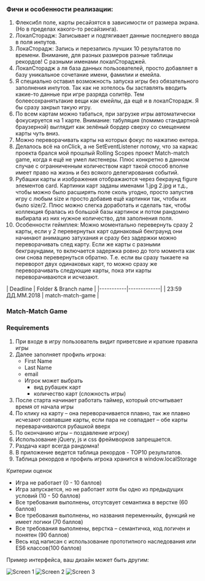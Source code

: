 ### Фичи и особенности реализации:
1. Флексибл поле, карты ресайзятся в зависимости от размера экрана. (Но в пределах какого-то ресайзинга).
2. ЛокалСторадж: Записывает и подтягивает данные последнего ввода в поля инпутов.
3. ЛокаСторадж: Запись и перезапись лучших 10 результатов по времени. Внимание, для разных размеров разные таблицы рекордов! С разными именами локалСтораджей.
4. ЛокалСторадж а ля база данных пользователей, просто добавляет в базу уникальное сочетание имени, фамилии и емейла.
5. Я специально оставил возможность запуска игры без обязательного заполнения инпутов. Так как не хотелось бы заставлять вводить какие-то данные при игре разряда солитёр. Тем болеесохранятьтакие вещи как емейлы, да ещё и в локалСторадж. Я бы сразу закрыл такую игру.
6. По всем картам можно табаться, при загрузке игры автоматически фокусируется на 1 карте. Внимание: табуляция (помимо стандартной браузерной) выглядит как зелёный бордер сверху со смещением карты чуть вниз.
7. Можно переворачивать карты на которых фокус по нажатию ентера.
8. Делалось всё на onClick, а не SetEventListener потому, что за каркас проекта брался мой прошлый Rolling Scopes проект Match-match game, когда я ещё не умел листенеры. Плюс конкретно в данном случае с огранниченным количеством карт такой способ вполне имеет право на жизнь и без всякого делегирования событий.
9. Рубашки карты и изображения отображаются через бекраунд figure элементов card. Картинки карт заданы именами 1.jpg 2.jpg и т.д., чтобы можно было расширять поле сколь угодно, просто запустив игру с любым size и просто добавив ещё картинки так, чтобы их было size/2. Плюс можно слегка доработать и сделать так, чтобы коллекция бралась из большой базы картинок и потом рандомно выбирала из них нужное количество, для заполнения поля.
10. Особенности геймплея: Можно моментально перевернуть сразу 2 карты, если у 2 перевернутых карт одинаковый бекграунд они начинают анимацию затухания и сразу без задержки можно переворачивать след карту. Если же карты с разными бекграундами, то включается задержка ровно до того момента как они снова перевернуться обратно. Т.е. если вы сразу тыкаете на переворот двух одинаковых карт, то можно сразу же переворачивать следующие карты, пока эти карты переворачиваются и исчезают.


﻿| Deadline  | Folder & Branch name |
|-----------|-------------|
| 23:59 ДД.ММ.2018 | match-match-game |

### Match-Match Game 

### Requirements

1. При входе в игру пользователь видит приветсвие и краткие правила игры
2. Далее заполняет профиль игрока:
    - First Name
    - Last Name
    - email
    - Игрок может выбрать
       - вид рубашек карт
       - количество карт (сложность игры)
3.  После старта начинает работать таймер, который отсчитывает время от начала игры
4.  По клику на карту – она переворачивается плавно, так же плавно исчезают совпавшие карты, если пара не совпадает – обе карты переварачиваются рубашкой вверх
5.  По окончанию игры – поздавление игроку)
6.  Использование jQuery, js и css фреймворков запрещается.
7.  Раздача карт всегда рандомна!
8.  В приложение ведется таблица рекордов - ТОP10 результатов.
9.  Таблица рекордов и профиль игрока хранится в window.localStorage
 
 
Критерии оценок
  * Игра не работает (0 - 10 баллов)
  * Игра запускается, но не работает хотя бы одно из предыдущих условий (10 - 50 баллов)
  * Все требования выполнены, отсутсвует семантика в верстке (60 баллов)
  * Все требования выполнены, но названия переменныйх, функций не имеет логики (70 баллов)
  * Все требования выполнены, верстка – семантичка, код логичен и понятен (90 баллов)
  * Весь код написан с использование прототипного наследования или ES6 классов(100 баллов)

Пример интерфейса, ваш дизайн может быть другим:

![Screen 1](http://rolling-scopes-school.github.io/tasks/images/match-match-game/image001.jpg)
![Screen 2](http://rolling-scopes-school.github.io/tasks/images/match-match-game/image002.jpg)
![Screen 3](http://rolling-scopes-school.github.io/tasks/images/match-match-game/image003.jpg)
